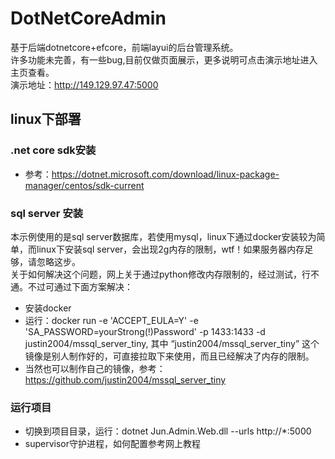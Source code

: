 # DotNetCoreAdmin
基于后端dotnetcore+efcore，前端layui的后台管理系统。<br>
许多功能未完善，有一些bug,目前仅做页面展示，更多说明可点击演示地址进入主页查看。<br>
演示地址：http://149.129.97.47:5000
## linux下部署
### .net core sdk安装
* 参考：https://dotnet.microsoft.com/download/linux-package-manager/centos/sdk-current <br>
###  sql server 安装 <br>
本示例使用的是sql server数据库，若使用mysql，linux下通过docker安装较为简单，而linux下安装sql server，会出现2g内存的限制，wtf！如果服务器内存足够，请忽略这步。<br>
关于如何解决这个问题，网上关于通过python修改内存限制的，经过测试，行不通。不过可通过下面方案解决：<br>
* 安装docker <br>
* 运行：docker run -e 'ACCEPT_EULA=Y' -e 'SA_PASSWORD=yourStrong(!)Password' -p 1433:1433 -d justin2004/mssql_server_tiny,
   其中 “justin2004/mssql_server_tiny” 这个镜像是别人制作好的，可直接拉取下来使用，而且已经解决了内存的限制。  <br>
* 当然也可以制作自己的镜像，参考：https://github.com/justin2004/mssql_server_tiny  <br>
### 运行项目
* 切换到项目目录，运行：dotnet Jun.Admin.Web.dll --urls http://*:5000
* supervisor守护进程，如何配置参考网上教程



